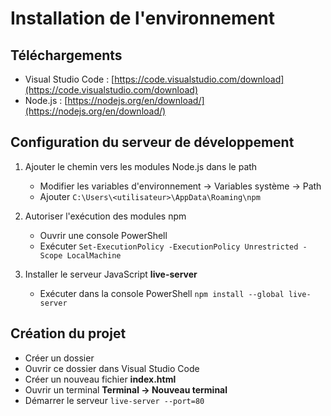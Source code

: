 # Installation de l'environnement

## Téléchargements

- Visual Studio Code : [https://code.visualstudio.com/download](https://code.visualstudio.com/download)
- Node.js : [https://nodejs.org/en/download/](https://nodejs.org/en/download/)

## Configuration du serveur de développement

1. Ajouter le chemin vers les modules Node.js dans le path
    - Modifier les variables d'environnement -> Variables système -> Path
    - Ajouter `C:\Users\<utilisateur>\AppData\Roaming\npm`

2. Autoriser l'exécution des modules npm
    - Ouvrir une console PowerShell
    - Exécuter `Set-ExecutionPolicy -ExecutionPolicy Unrestricted -Scope LocalMachine`

3. Installer le serveur JavaScript **live-server**
    - Exécuter dans la console PowerShell `npm install --global live-server`

## Création du projet

- Créer un dossier
- Ouvrir ce dossier dans Visual Studio Code
- Créer un nouveau fichier **index.html**
- Ouvrir un terminal **Terminal -> Nouveau terminal**
- Démarrer le serveur `live-server --port=80`
